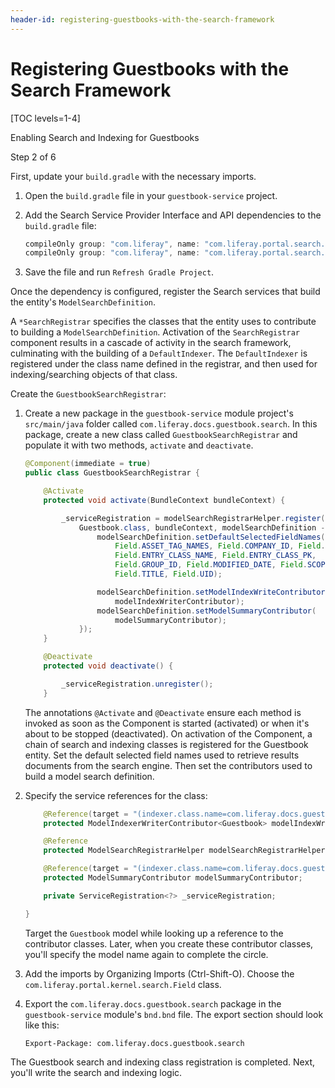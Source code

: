 ```yaml
---
header-id: registering-guestbooks-with-the-search-framework
---
```


# Registering Guestbooks with the Search Framework

[TOC levels=1-4]

<div class="learn-path-step row">
    <p id="stepTitle">Enabling Search and Indexing for Guestbooks</p><p>Step 2 of 6</p>
</div>

First, update your `build.gradle` with the necessary imports.

1.  Open the `build.gradle` file in your `guestbook-service` project.

2.  Add the Search Service Provider Interface and API dependencies to the
	`build.gradle` file:

    ```groovy
    compileOnly group: "com.liferay", name: "com.liferay.portal.search.spi"
    compileOnly group: "com.liferay", name: "com.liferay.portal.search.api"
    ```

3.  Save the file and run `Refresh Gradle Project`.

Once the dependency is configured, register the Search services that build the
entity's `ModelSearchDefinition`.

A `*SearchRegistrar` specifies the classes that the entity uses to contribute to
building a `ModelSearchDefinition`. Activation of the `SearchRegistrar`
component results in a cascade of activity in the search framework, culminating
with the building of a `DefaultIndexer`. The `DefaultIndexer` is registered
under the class name defined in the registrar, and then used for
indexing/searching objects of that class.

Create the `GuestbookSearchRegistrar`:

1.  Create a new package in the `guestbook-service` module project's
    `src/main/java` folder called `com.liferay.docs.guestbook.search`. In this
    package, create a new class called `GuestbookSearchRegistrar` and populate
    it with two methods, `activate` and `deactivate`.

    ```java
    @Component(immediate = true)
    public class GuestbookSearchRegistrar {

        @Activate
        protected void activate(BundleContext bundleContext) {

            _serviceRegistration = modelSearchRegistrarHelper.register(
                Guestbook.class, bundleContext, modelSearchDefinition -> {
                    modelSearchDefinition.setDefaultSelectedFieldNames(
                        Field.ASSET_TAG_NAMES, Field.COMPANY_ID, Field.CONTENT,
                        Field.ENTRY_CLASS_NAME, Field.ENTRY_CLASS_PK,
                        Field.GROUP_ID, Field.MODIFIED_DATE, Field.SCOPE_GROUP_ID,
                        Field.TITLE, Field.UID);

                    modelSearchDefinition.setModelIndexWriteContributor(
                        modelIndexWriterContributor);
                    modelSearchDefinition.setModelSummaryContributor(
                        modelSummaryContributor);
                });
        }

        @Deactivate
        protected void deactivate() {

            _serviceRegistration.unregister();
        }
    ```

    The annotations `@Activate` and `@Deactivate` ensure each method is invoked
    as soon as the Component is started (activated) or when it's about to be
    stopped (deactivated). On activation of the Component, a chain of search and
    indexing classes is registered for the Guestbook entity. Set the default
    selected field names used to retrieve results documents from the search
    engine. Then set the contributors used to build a model search definition.

2.  Specify the service references for the class:

    ```java
        @Reference(target = "(indexer.class.name=com.liferay.docs.guestbook.model.Guestbook)")
        protected ModelIndexerWriterContributor<Guestbook> modelIndexWriterContributor;

        @Reference
        protected ModelSearchRegistrarHelper modelSearchRegistrarHelper;

        @Reference(target = "(indexer.class.name=com.liferay.docs.guestbook.model.Guestbook)")
        protected ModelSummaryContributor modelSummaryContributor;

        private ServiceRegistration<?> _serviceRegistration;

    }
    ```

    Target the `Guestbook` model while looking up a reference to the contributor
    classes. Later, when you create these contributor classes, you'll specify
    the model name again to complete the circle.

3.  Add the imports by Organizing Imports (Ctrl-Shift-O). Choose the
    `com.liferay.portal.kernel.search.Field` class. 

4. Export the `com.liferay.docs.guestbook.search` package in the 
   `guestbook-service` module's `bnd.bnd` file. The export section should look
   like this: 

    ```
    Export-Package: com.liferay.docs.guestbook.search
    ```

The Guestbook search and indexing class registration is completed. Next, you'll
write the search and indexing logic.
